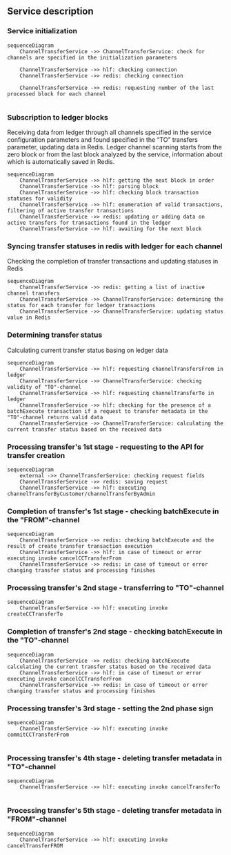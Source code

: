## Service description 

### Service initialization

```mermaid
sequenceDiagram
    ChannelTransferService ->> ChannelTransferService: check for channels are specified in the initialization parameters
    
    ChannelTransferService ->> hlf: checking connection
    ChannelTransferService ->> redis: checking connection 
    
    ChannelTransferService ->> redis: requesting number of the last processed block for each channel
    
```

### Subscription to ledger blocks

Receiving data from ledger through all channels specified in the service configuration parameters and found specified in the “TO” transfers parameter, updating data in Redis. 
Ledger channel scanning starts from the zero block or from the last block analyzed by the service, information about which is automatically saved in Redis. 

```mermaid
sequenceDiagram
    ChannelTransferService ->> hlf: getting the next block in order
    ChannelTransferService ->> hlf: parsing block
    ChannelTransferService ->> hlf: checking block transaction statuses for validity
    ChannelTransferService ->> hlf: enumeration of valid transactions, filtering of active transfer transactions
    ChannelTransferService ->> redis: updating or adding data on active transfers for transactions found in the ledger
    ChannelTransferService ->> hlf: awaiting for the next block

```

###  Syncing transfer statuses in redis with ledger for each channel

Checking the completion of transfer transactions and updating statuses in Redis

```mermaid
sequenceDiagram
    ChannelTransferService ->> redis: getting a list of inactive channel transfers
    ChannelTransferService ->> ChannelTransferService: determining the status for each transfer for ledger transactions
    ChannelTransferService ->> ChannelTransferService: updating status value in Redis

```

### Determining transfer status

Calculating current transfer status basing on ledger data

```mermaid
sequenceDiagram
    ChannelTransferService ->> hlf: requesting channelTransfersFrom in ledger
    ChannelTransferService ->> ChannelTransferService: checking validity of "TO"-channel
    ChannelTransferService ->> hlf: requesting channelTransferTo in ledger
    ChannelTransferService ->> hlf: checking for the presence of a batchExecute transaction if a request to transfer metadata in the "TO"-channel returns valid data
    ChannelTransferService ->> ChannelTransferService: calculating the current transfer status based on the received data

```

### Processing transfer's 1st stage - requesting to the API for transfer creation

```mermaid
sequenceDiagram
    external ->> ChannelTransferService: checking request fields
    ChannelTransferService ->> redis: saving request
    ChannelTransferService ->> hlf: executing channelTransferByCustomer/channelTransferByAdmin

```

### Completion of transfer's 1st stage - checking batchExecute in the "FROM"-channel

```mermaid
sequenceDiagram
    ChannelTransferService ->> redis: checking batchExecute and the result of create transfer transaction execution
    ChannelTransferService ->> hlf: in case of timeout or error executing invoke cancelCCTransferFrom
    ChannelTransferService ->> redis: in case of timeout or error changing transfer status and processing finishes 

```

### Processing transfer's 2nd stage - transferring to "TO"-channel

```mermaid
sequenceDiagram
    ChannelTransferService ->> hlf: executing invoke createCCTransferTo

```

### Completion of transfer's 2nd stage - checking batchExecute in the "TO"-channel

```mermaid
sequenceDiagram
    ChannelTransferService ->> redis: checking batchExecute calculating the current transfer status based on the received data
    ChannelTransferService ->> hlf: in case of timeout or error executing invoke cancelCCTransferFrom
    ChannelTransferService ->> redis: in case of timeout or error changing transfer status and processing finishes

```

### Processing transfer's 3rd stage - setting the 2nd phase sign

```mermaid
sequenceDiagram
    ChannelTransferService ->> hlf: executing invoke commitCCTransferFrom
    
```

### Processing transfer's 4th stage - deleting transfer metadata in "TO"-channel

```mermaid
sequenceDiagram
    ChannelTransferService ->> hlf: executing invoke cancelTransferTo
    
```

### Processing transfer's 5th stage - deleting transfer metadata in "FROM"-channel

```mermaid
sequenceDiagram
    ChannelTransferService ->> hlf: executing invoke cancelTransferFROM

```
